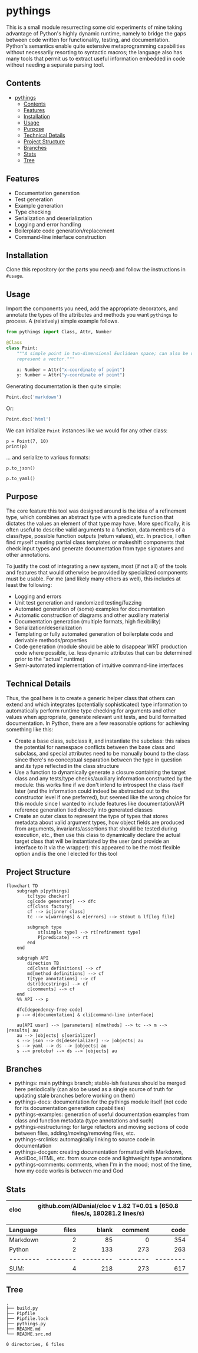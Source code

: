 # pythings

This is a small module resurrecting some old experiments of mine taking
advantage of Python's highly dynamic runtime, namely to bridge the gaps between
code written for functionality, testing, and documentation. Python's semantics
enable quite extensive metaprogramming capabilities without necessarily
resorting to syntactic macros; the language also has many tools that permit us
to extract useful information embedded in code without needing a separate
parsing tool.

## Contents

- [pythings](#pythings)
  * [Contents](#contents)
  * [Features](#features)
  * [Installation](#installation)
  * [Usage](#usage)
  * [Purpose](#purpose)
  * [Technical Details](#technical-details)
  * [Project Structure](#project-structure)
  * [Branches](#branches)
  * [Stats](#stats)
  * [Tree](#tree)

## Features

- Documentation generation
- Test generation
- Example generation
- Type checking
- Serialization and deserialization
- Logging and error handling
- Boilerplate code generation/replacement
- Command-line interface construction

## Installation

Clone this repository (or the parts you need) and follow the instructions in
`#usage`.

## Usage

Import the components you need, add the appropriate decorators, and annotate
the types of the attributes and methods you want `pythings` to process. A
(relatively) simple example follows.

```py
from pythings import Class, Attr, Number

@Class
class Point:
    """A simple point in two-dimensional Euclidean space; can also be used to
    represent a vector."""

    x: Number = Attr("x-coordinate of point")
    y: Number = Attr("y-coordinate of point")
```

Generating documentation is then quite simple:

```py
Point.doc('markdown')
```

Or:

```py
Point.doc('html')
```

We can initialize `Point` instances like we would for any other class:

```
p = Point(7, 10)
print(p)
```

... and serialize to various formats:

```
p.to_json()
```

```
p.to_yaml()
```

## Purpose

The core feature this tool was designed around is the idea of a refinement
type, which combines an abstract type with a predicate function that dictates
the values an element of that type may have. More specifically, it is often
useful to describe valid arguments to a function, data members of a class/type,
possible function outputs (return values), etc. In practice, I often find
myself creating partial class templates or makeshift components that check
input types and generate documentation from type signatures and other
annotations.

To justify the cost of integrating a new system, most (if not all) of the tools
and features that would otherwise be provided by specialized components must be
usable. For me (and likely many others as well), this includes at least the
following:

- Logging and errors
- Unit test generation and randomized testing/fuzzing
- Automated generation of (some) examples for documentation
- Automatic construction of diagrams and other auxiliary material
- Documentation generation (multiple formats, high flexibility)
- Serialization/deserialization
- Templating or fully automated generation of boilerplate code and derivable
methods/properties
- Code generation (module should be able to disappear WRT production code where
possible, i.e. less dynamic attributes that can be determined prior to the
"actual" runtime)
- Semi-automated implementation of intuitive command-line interfaces

## Technical Details

Thus, the goal here is to create a generic helper class that others can extend
and which integrates (potentially sophisticated) type information to
automatically perform runtime type checking for arguments and other values when
appropriate, generate relevant unit tests, and build formatted documentation.
In Python, there are a few reasonable options for achieving something like this:

- Create a base class, subclass it, and instantiate the subclass: this raises
the potential for namespace conflicts between the base class and subclass, and
special attributes need to be manually bound to the class since there's no
conceptual separation between the type in question and *its* type reflected in
the class structure
- Use a function to dynamically generate a closure containing the target class
and any tests/type checks/auxiliary information constructed by the module: this
works fine if we don't intend to introspect the class itself later (and the
information could indeed be abstracted out to the constructor level if one
preferred), but seemed like the wrong choice for this module since I wanted to
include features like documentation/API reference generation tied directly into
generated classes
- Create an outer class to represent the type of types that stores metadata
about valid argument types, how object fields are produced from arguments,
invariants/assertions that should be tested during execution, etc., then use
this class to dynamically declare the actual target class that will be
instantiated by the user (and provide an interface to it via the wrapper): this
appeared to be the most flexible option and is the one I elected for this tool

## Project Structure

```mermaid
flowchart TD
    subgraph p[pythings]
        tc[type checker]
        cg[code generator] --> dfc
        cf[class factory]
        cf --> ic[inner class]
        tc --> w[warnings] & e[errors] --> stdout & lf[log file]

        subgraph type
            st[simple type] --> rt[refinement type]
            P[predicate] --> rt
        end
    end

    subgraph API
        direction TB
        cd[class definitions] --> cf
        md[method definitions] --> cf
        T[type annotations] --> cf
        dstr[docstrings] --> cf
        c[comments] --> cf
    end
    %% API --> p

    dfc[dependency-free code]
    p --> d[documentation] & cli[command-line interface]

    au[API user] --> |parameters| m[methods] --> tc --> m --> |results| au
    au --> |objects| s[serializer]
    s --> json --> ds[deserializer] --> |objects| au
    s --> yaml --> ds --> |objects| au
    s --> protobuf --> ds --> |objects| au
```

## Branches

- pythings: main pythings branch; stable-ish features should be merged here
periodically (can also be used as a single source of truth for updating stale
branches before working on them)
- pythings-docs: documentation for the pythings module itself (not code for its
documentation generation capabilities)
- pythings-examples: generation of useful documentation examples from class and
function metadata (type annotations and such)
- pythings-restructuring: for large refactors and moving sections of code
between files, adding/moving/removing files, etc.
- pythings-srclinks: automagically linking to source code in documentation
- pythings-docgen: creating documentation formatted with Markdown, AsciiDoc,
HTML, etc. from source code and lightweight type annotations
- pythings-comments: comments, when I'm in the mood; most of the time, how my
code works is between me and God

## Stats


cloc|github.com/AlDanial/cloc v 1.82  T=0.01 s (650.8 files/s, 180281.2 lines/s)
--- | ---

Language|files|blank|comment|code
:-------|-------:|-------:|-------:|-------:
Markdown|2|85|0|354
Python|2|133|273|263
--------|--------|--------|--------|--------
SUM:|4|218|273|617


## Tree

```
.
├── build.py
├── Pipfile
├── Pipfile.lock
├── pythings.py
├── README.md
└── README.src.md

0 directories, 6 files

```